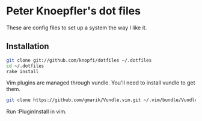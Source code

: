 # Peter Knoepfler's dot files

These are config files to set up a system the way I like it.

## Installation

```bash
git clone git://github.com/knopfi/dotfiles ~/.dotfiles
cd ~/.dotfiles
rake install
```

Vim plugins are managed through vundle. You'll need to install vundle to 
get them.

```bash
git clone https://github.com/gmarik/Vundle.vim.git ~/.vim/bundle/Vundle.vim
```
Run :PluginInstall in vim.

